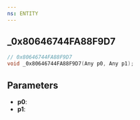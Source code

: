 ```yaml
---
ns: ENTITY
---
```

## _0x80646744FA88F9D7

```c
// 0x80646744FA88F9D7
void _0x80646744FA88F9D7(Any p0, Any p1);
```

## Parameters
* **p0**:
* **p1**:
